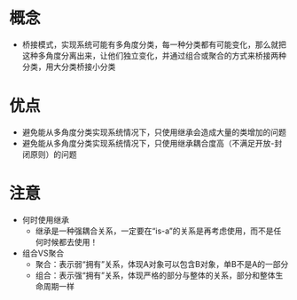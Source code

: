 # 概念
- 桥接模式，实现系统可能有多角度分类，每一种分类都有可能变化，那么就把这种多角度分离出来，让他们独立变化，并通过组合或聚合的方式来桥接两种分类，用大分类桥接小分类

# 优点
- 避免能从多角度分类实现系统情况下，只使用继承会造成大量的类增加的问题
- 避免能从多角度分类实现系统情况下，只使用继承耦合度高（不满足开放-封闭原则）的问题

# 注意
- 何时使用继承
    - 继承是一种强耦合关系，一定要在“is-a”的关系是再考虑使用，而不是任何时候都去使用！
- 组合VS聚合
    - 聚合：表示弱“拥有”关系，体现A对象可以包含B对象，单B不是A的一部分
    - 组合：表示强“拥有”关系，体现严格的部分与整体的关系，部分和整体生命周期一样